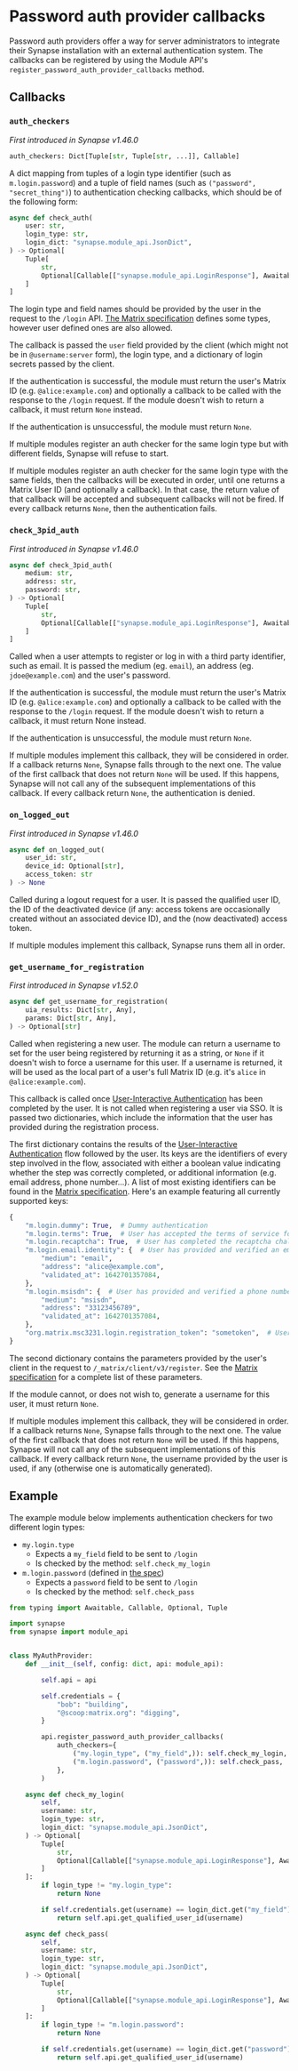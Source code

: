 # Password auth provider callbacks

Password auth providers offer a way for server administrators to integrate
their Synapse installation with an external authentication system. The callbacks can be
registered by using the Module API's `register_password_auth_provider_callbacks` method.

## Callbacks

### `auth_checkers`

_First introduced in Synapse v1.46.0_

```python
auth_checkers: Dict[Tuple[str, Tuple[str, ...]], Callable]
```

A dict mapping from tuples of a login type identifier (such as `m.login.password`) and a
tuple of field names (such as `("password", "secret_thing")`) to authentication checking
callbacks, which should be of the following form:

```python
async def check_auth(
    user: str,
    login_type: str,
    login_dict: "synapse.module_api.JsonDict",
) -> Optional[
    Tuple[
        str, 
        Optional[Callable[["synapse.module_api.LoginResponse"], Awaitable[None]]]
    ]
]
```

The login type and field names should be provided by the user in the
request to the `/login` API. [The Matrix specification](https://matrix.org/docs/spec/client_server/latest#authentication-types)
defines some types, however user defined ones are also allowed.

The callback is passed the `user` field provided by the client (which might not be in
`@username:server` form), the login type, and a dictionary of login secrets passed by
the client.

If the authentication is successful, the module must return the user's Matrix ID (e.g. 
`@alice:example.com`) and optionally a callback to be called with the response to the
`/login` request. If the module doesn't wish to return a callback, it must return `None`
instead.

If the authentication is unsuccessful, the module must return `None`.

If multiple modules register an auth checker for the same login type but with different
fields, Synapse will refuse to start.

If multiple modules register an auth checker for the same login type with the same fields,
then the callbacks will be executed in order, until one returns a Matrix User ID (and
optionally a callback). In that case, the return value of that callback will be accepted
and subsequent callbacks will not be fired. If every callback returns `None`, then the
authentication fails.

### `check_3pid_auth`

_First introduced in Synapse v1.46.0_

```python
async def check_3pid_auth(
    medium: str, 
    address: str,
    password: str,
) -> Optional[
    Tuple[
        str, 
        Optional[Callable[["synapse.module_api.LoginResponse"], Awaitable[None]]]
    ]
]
```

Called when a user attempts to register or log in with a third party identifier,
such as email. It is passed the medium (eg. `email`), an address (eg. `jdoe@example.com`)
and the user's password.

If the authentication is successful, the module must return the user's Matrix ID (e.g. 
`@alice:example.com`) and optionally a callback to be called with the response to the `/login` request.
If the module doesn't wish to return a callback, it must return None instead.

If the authentication is unsuccessful, the module must return `None`.

If multiple modules implement this callback, they will be considered in order. If a
callback returns `None`, Synapse falls through to the next one. The value of the first
callback that does not return `None` will be used. If this happens, Synapse will not call
any of the subsequent implementations of this callback. If every callback return `None`,
the authentication is denied.

### `on_logged_out`

_First introduced in Synapse v1.46.0_

```python
async def on_logged_out(
    user_id: str,
    device_id: Optional[str],
    access_token: str
) -> None
``` 
Called during a logout request for a user. It is passed the qualified user ID, the ID of the
deactivated device (if any: access tokens are occasionally created without an associated
device ID), and the (now deactivated) access token.

If multiple modules implement this callback, Synapse runs them all in order.

### `get_username_for_registration`

_First introduced in Synapse v1.52.0_

```python
async def get_username_for_registration(
    uia_results: Dict[str, Any],
    params: Dict[str, Any],
) -> Optional[str]
```

Called when registering a new user. The module can return a username to set for the user
being registered by returning it as a string, or `None` if it doesn't wish to force a
username for this user. If a username is returned, it will be used as the local part of a
user's full Matrix ID (e.g. it's `alice` in `@alice:example.com`).

This callback is called once [User-Interactive Authentication](https://spec.matrix.org/latest/client-server-api/#user-interactive-authentication-api)
has been completed by the user. It is not called when registering a user via SSO. It is
passed two dictionaries, which include the information that the user has provided during
the registration process.

The first dictionary contains the results of the [User-Interactive Authentication](https://spec.matrix.org/latest/client-server-api/#user-interactive-authentication-api)
flow followed by the user. Its keys are the identifiers of every step involved in the flow,
associated with either a boolean value indicating whether the step was correctly completed,
or additional information (e.g. email address, phone number...). A list of most existing
identifiers can be found in the [Matrix specification](https://spec.matrix.org/v1.1/client-server-api/#authentication-types).
Here's an example featuring all currently supported keys:

```python
{
    "m.login.dummy": True,  # Dummy authentication
    "m.login.terms": True,  # User has accepted the terms of service for the homeserver
    "m.login.recaptcha": True,  # User has completed the recaptcha challenge
    "m.login.email.identity": {  # User has provided and verified an email address
        "medium": "email",
        "address": "alice@example.com",
        "validated_at": 1642701357084,
    },
    "m.login.msisdn": {  # User has provided and verified a phone number
        "medium": "msisdn",
        "address": "33123456789",
        "validated_at": 1642701357084,
    },
    "org.matrix.msc3231.login.registration_token": "sometoken",  # User has registered through the flow described in MSC3231
}
```

The second dictionary contains the parameters provided by the user's client in the request
to `/_matrix/client/v3/register`. See the [Matrix specification](https://spec.matrix.org/latest/client-server-api/#post_matrixclientv3register)
for a complete list of these parameters.

If the module cannot, or does not wish to, generate a username for this user, it must
return `None`.

If multiple modules implement this callback, they will be considered in order. If a
callback returns `None`, Synapse falls through to the next one. The value of the first
callback that does not return `None` will be used. If this happens, Synapse will not call
any of the subsequent implementations of this callback. If every callback return `None`,
the username provided by the user is used, if any (otherwise one is automatically
generated).


## Example

The example module below implements authentication checkers for two different login types: 
-  `my.login.type` 
    - Expects a `my_field` field to be sent to `/login`
    - Is checked by the method: `self.check_my_login`
- `m.login.password` (defined in [the spec](https://matrix.org/docs/spec/client_server/latest#password-based))
    - Expects a `password` field to be sent to `/login`
    - Is checked by the method: `self.check_pass` 


```python
from typing import Awaitable, Callable, Optional, Tuple

import synapse
from synapse import module_api


class MyAuthProvider:
    def __init__(self, config: dict, api: module_api):

        self.api = api

        self.credentials = {
            "bob": "building",
            "@scoop:matrix.org": "digging",
        }

        api.register_password_auth_provider_callbacks(
            auth_checkers={
                ("my.login_type", ("my_field",)): self.check_my_login,
                ("m.login.password", ("password",)): self.check_pass,
            },
        )

    async def check_my_login(
        self,
        username: str,
        login_type: str,
        login_dict: "synapse.module_api.JsonDict",
    ) -> Optional[
        Tuple[
            str,
            Optional[Callable[["synapse.module_api.LoginResponse"], Awaitable[None]]],
        ]
    ]:
        if login_type != "my.login_type":
            return None

        if self.credentials.get(username) == login_dict.get("my_field"):
            return self.api.get_qualified_user_id(username)

    async def check_pass(
        self,
        username: str,
        login_type: str,
        login_dict: "synapse.module_api.JsonDict",
    ) -> Optional[
        Tuple[
            str,
            Optional[Callable[["synapse.module_api.LoginResponse"], Awaitable[None]]],
        ]
    ]:
        if login_type != "m.login.password":
            return None

        if self.credentials.get(username) == login_dict.get("password"):
            return self.api.get_qualified_user_id(username)
```
